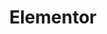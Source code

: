 ---
blog: https://elementor.com/blog
dribbble: https://dribbble.com/elementor
facebook: https://facebook.com/elemntor
git: https://github.com/pojome/elementor
instagram: https://instagram.com/elementor
linkedin: https://linkedin.com/company/elementor
logohandle: elementor
pinterest: http://pinterest.com/elemntor
sort: elementor
title: Elementor
twitter: https://x.com/elemntor
website: https://elementor.com/
wikipedia: https://en.wikipedia.org/wiki/Elementor
youtube: https://youtube.com/channel/UCt9kG_EDX8zwGSC1-ycJJVA
---
